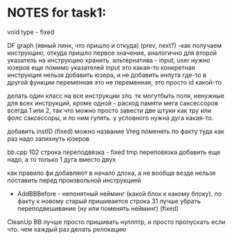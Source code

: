 # NOTES for task1:
void type - fixed

DF graph (явный линк, что пришло и откуда) (prev, next?) -как получаем инструкцию, откуда пришло первое значение, аналогично для второй
указатель на инструкцию хранить. альтернатива - input, user
нужно юзеров еще помимо указателей
input это какая-то конкретная инструкция
нельзя добавить юзера, и не добавить инпута где-то в другой функции
переменная это не переменная, это просто id какой-то

делать один класс на все инструкции зло. тк могутбыть поля, ненужные для всех инструкций, кроме одной - расход памяти мега
саксессоров всегда 1 или 2, так что можно просто завести две штуки как тру или фолс саксессоры, и по ним гулять.
у условного нужна дуга какая-то.

добавить instID (fixed)
можно название Vreg поменять по факту туда как раз надо запихнуть юзеров

bb.cpp
102 строка переподвязка - fixed
tmp переповязка добавить еще надо, а то только 1 дуга вместо двух

как правило фи добавляют в начало длока, а не вообще везде
нельзя поставить перед произвольной инструкцией

* AddBBBefore - непонятный нейминг (какой блок к какому блоку). по факту к новому старый пришивается
строка 31 лучше убрать переподвешивание (ну или поменять нейминг) (fixed)

CleanUp BB лучше просто пришивать нуллптр, и просто пропускать если что. чем каждый раз делать релокацию